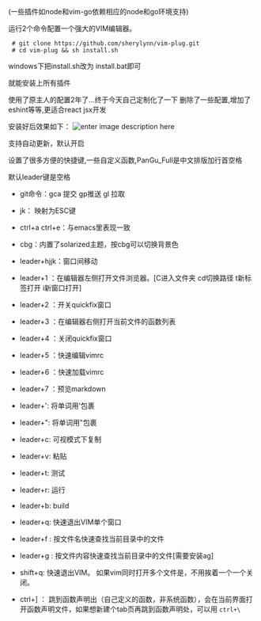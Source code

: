 	
(一些插件如node和vim-go依赖相应的node和go环境支持)

运行2个命令配置一个强大的VIM编辑器。  

     # git clone https://github.com/sherylynn/vim-plug.git
     # cd vim-plug && sh install.sh

windows下把install.sh改为 install.bat即可

 就能安装上所有插件

 使用了原主人的配置2年了...终于今天自己定制化了一下
 删除了一些配置,增加了eshint等等,更适合react jsx开发

安装好后效果如下：
![enter image description here](https://github.com/sherylynn/vim-plug/raw/master/screenshot.png)

支持自动更新，默认开启

设置了很多方便的快捷键,一些自定义函数,PanGu_Full是中文排版加行首空格

默认leader键是空格

* git命令：gca 提交 gp推送 gl 拉取

* jk： 映射为ESC键

* ctrl+a ctrl+e：与emacs里表现一致

* cbg：内置了solarized主题，按cbg可以切换背景色

* leader+hjjk：窗口间移动

* leader+1 ：在编辑器左侧打开文件浏览器。[C进入文件夹 cd切换路径 t新标签打开 i新窗口打开]

* leader+2 ：开关quickfix窗口 

* leader+3 ：在编辑器右侧打开当前文件的函数列表

* leader+4 ：关闭quickfix窗口 

* leader+5 ：快速编辑vimrc

* leader+6 ：快速加载vimrc

* leader+7 ：预览markdown

* leader+': 将单词用'包裹

* leader+": 将单词用"包裹

* leader+c: 可视模式下复制

* leader+v: 粘贴

* leader+t: 测试

* leader+r: 运行

* leader+b: build

* leader+q: 快速退出VIM单个窗口

* leader+f : 按文件名快速查找当前目录中的文件

* leader+g : 按文件内容快速查找当前目录中的文件[需要安装ag]

* shift+q: 快速退出VIM。  如果vim同时打开多个文件是，不用挨着一个一个关闭。

* ctrl+] ： 跳到函数声明出（自己定义的函数，非系统函数），会在当前界面打开函数声明文件，如果想新建个tab页再跳到函数声明处，可以用 `ctrl+\`






